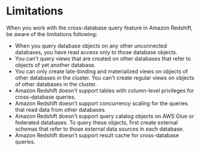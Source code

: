 # Limitations<a name="cross-database_limitation"></a>

When you work with the cross\-database query feature in Amazon Redshift, be aware of the limitations following:
+ When you query database objects on any other unconnected databases, you have read access only to those database objects\. 
+ You can't query views that are created on other databases that refer to objects of yet another database\.
+ You can only create late\-binding and materialized views on objects of other databases in the cluster\. You can't create regular views on objects of other databases in the cluster\.
+ Amazon Redshift doesn't support tables with column\-level privileges for cross\-database queries\.
+ Amazon Redshift doesn't support concurrency scaling for the queries that read data from other databases\.
+ Amazon Redshift doesn't support query catalog objects on AWS Glue or federated databases\. To query these objects, first create external schemas that refer to those external data sources in each database\.
+ Amazon Redshift doesn't support result cache for cross\-database queries\.